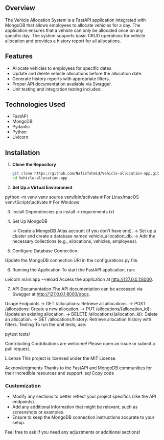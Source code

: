 ## Overview
The Vehicle Allocation System is a FastAPI application integrated with MongoDB that allows employees to allocate vehicles for a day. The application ensures that a vehicle can only be allocated once on any specific day. The system supports basic CRUD operations for vehicle allocation and provides a history report for all allocations.

## Features
- Allocate vehicles to employees for specific dates.
- Update and delete vehicle allocations before the allocation date.
- Generate history reports with appropriate filters.
- Proper API documentation available via Swagger.
- Unit testing and integration testing included.

## Technologies Used
- FastAPI
- MongoDB
- Pydantic
- Python
- Uvicorn

## Installation

1. **Clone the Repository**
   ```bash
   git clone https://github.com/NafisTahmid/Vehicle-allocation-app.git
   cd Vehicle-allocation-app

2. **Set Up a Virtual Environment**

python -m venv venv
source venv/bin/activate  # For Linux/macOS
venv\Scripts\activate     # For Windows


3. Install Dependencies
pip install -r requirements.txt

4. Set Up MongoDB

	-> Create a MongoDB Atlas account (if you don't have one).
	-> Set up a cluster and create a database named vehicle_allocation_db.
 	-> Add the necessary collections (e.g., allocations, vehicles, employees).

5. Configure Database Connection

Update the MongoDB connection URI in the configurations.py file.

6. Running the Application
To start the FastAPI application, run:

uvicorn main:app --reload
Access the application at http://127.0.0.1:8000.

7. API Documentation
The API documentation can be accessed via Swagger at http://127.0.0.1:8000/docs.

Usage
Endpoints
	-> GET /allocations: Retrieve all allocations.
 	-> POST /allocations: Create a new allocation.
	-> PUT /allocations/{allocation_id}: Update an existing allocation.
	-> DELETE /allocations/{allocation_id}: Delete an allocation.
	-> GET /allocations/history: Retrieve allocation history with filters.
Testing
To run the unit tests, use:


pytest tests/

Contributing
Contributions are welcome! Please open an issue or submit a pull request.

License
This project is licensed under the MIT License.

Acknowledgments
Thanks to the FastAPI and MongoDB communities for their incredible resources and support.
sql
Copy code

### Customization
- Modify any sections to better reflect your project specifics (like the API endpoints).
- Add any additional information that might be relevant, such as screenshots or examples.
- Ensure to keep the MongoDB connection instructions accurate to your setup.

Feel free to ask if you need any adjustments or additional sections!
